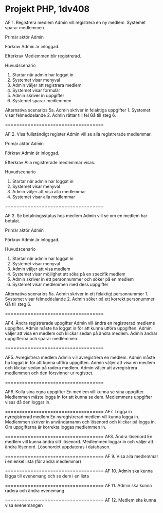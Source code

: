 Projekt PHP, 1dv408
===================================
AF 1. Registrera medlem
Admin vill registrera en ny medlem. Systemet sparar medlemmen.

Primär aktör
Admin

Förkrav
Admin är inloggad.

Efterkrav
Medlemmen blir registrerad.

Huvudscenario
1.	Startar när admin har loggat in
2.	Systemet visar menyval
3.	Admin väljer att registrera medlem
4.	Systemet visar formulär
5.	Admin skriver in uppgifter
6.	Systemet sparar medlemmen

Alternativa scenarios
5a. Admin skriver in felaktiga uppgifter
     1. Systemet visar felmeddelande
     2. Admin rättar till fel
     Gå till steg 6.

===================================

AF 2. Visa fullständigt register
Admin vill se alla registrerade medlemmar.

Primär aktör
Admin

Förkrav
Admin är inloggad.

Efterkrav
Alla registrerade medlemmar visas.

Huvudscenario
1.	Startar när admin har loggat in
2.	Systemet visar menyval
3.	Admin väljer att visa alla medlemmar
4.	Systemet visar alla medlemmar

===================================

AF 3. Se betalningsstatus hos medlem
Admin vill se om en medlem har betalat. 

Primär aktör
Admin

Förkrav
Admin är inloggad.

Huvudscenario
1.	Startar när admin har loggat in
2.	Systemet visar menyval
3.	Admin väljer att visa medlem
4.  Systemet visar möjlighet att söka på en specifik medlem
5.	Admin skriver in ett personnummer och söker på en medlem
6.	Systemet visar medlemmen med dess uppgifter

Alternativa scenarios
5a. Admin skriver in ett felaktigt  personnummer
     1. Systemet visar felmeddelande
     2. Admin söker på ett korrekt personummer
     Gå till steg 6.

===================================

AF4. Ändra registrerade uppgifter
Admin vill ändra en registrerad medlems uppgifter. 
Admin måste ha loggat in för att kunna utföra uppgiften. 
Admin väljer att visa en medlem och klickar sedan på ändra medlem.
Admin ändrar uppgifterna och sparar medlemmen.

===================================

AF5. Avregistrera medlem
Admin vill avregistrera en medlem. 
Admin måste ha loggat in för att kunna utföra uppgiften.
Admin väljer att visa en medlem och klickar sedan på radera medlem. 
Admin väljer att avregistrera medlemmen och den försvinner ur registret.

===================================

AF6. Kolla sina egna uppgifter
En medlem vill kunna se sina uppgifter. 
Medlemmen måste logga in för att kunna se dem. 
Medlemmens uppgifter visas då den loggar in.

===================================
AF7. Logga in nyregistrerad medlem
En nyregistrerad medlem vill kunna logga in. 
Medlemmen skriver in användarnamn och lösenord och klickar på logga in.
Om uppgifterna är korrekta loggas medlemmen in.

===================================
AF8. Ändra lösenord
En medlem vill kunna ändra sitt lösenord.
Medlemmen loggar in och väljer att ändra lösenord.
Lösenordet uppdateras i databasen.

===================================
AF 9. Visa alla medlemmar i en enkel lista (för andra medlemmar)

===================================
AF 10. Admin ska kunna lägga till evenemang och se dem i en lista

===================================
AF 11. Admin ska kunna radera och ändra evenemang

===================================
AF 12. Medlem ska kunna visa evenemangen


